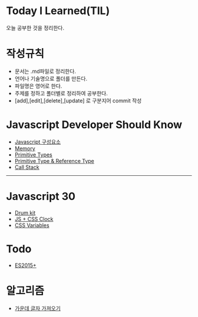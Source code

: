 # Today I Learned(TIL)

오늘 공부한 것을 정리한다.

# 작성규칙

- 문서는 .md파일로 정리한다.
- 언어나 기술명으로 폴더를 만든다.
- 파일명은 영어로 한다.
- 주제를 정하고 폴더별로 정리하여 공부한다.
- [add],[edit],[delete],[update] 로 구분지어 commit 작성

# Javascript Developer Should Know

- [Javascript 구성요소](https://github.com/kimchunyong/TIL/blob/master/Javascript%20Developer%20Should%20Know/javascript%20%EA%B5%AC%EC%84%B1%EC%9A%94%EC%86%8C/javascript%EA%B5%AC%EC%84%B1%EC%9A%94%EC%86%8C.md)
- [Memory](https://github.com/kimchunyong/TIL/blob/master/Javascript%20Developer%20Should%20Know/Memory/Memory.md)
- [Primitive Types](https://github.com/kimchunyong/TIL/blob/master/Javascript%20Developer%20Should%20Know/Primitive_Types/Primitive_Types.md)
- [Primitive Type & Reference Type](https://github.com/kimchunyong/TIL/blob/master/Javascript%20Developer%20Should%20Know/Primitive%20Type%20%26%20Reference%20type/Primitive%20Type%20%26%20Reference%20type.md)
- [Call Stack](https://github.com/kimchunyong/TIL/blob/master/Javascript%20Developer%20Should%20Know/Call%20Stack/Call_Stack.md)

---

# Javascript 30

- [Drum kit](https://github.com/kimchunyong/TIL/blob/master/Javascript30/Drum_kit/Drum_kit.md)
- [JS + CSS Clock](https://github.com/kimchunyong/TIL/blob/master/Javascript30/Clock/Clock.md)
- [CSS Variables](https://github.com/kimchunyong/TIL/blob/master/Javascript30/CSS%20Variables/CSS_Variables.md)

# Todo

- [ES2015+](<https://github.com/kimchunyong/TIL/tree/master/Todo/01.Vanila(ES2015%2B)>)

# 알고리즘

- [가운데 글자 가져오기](https://github.com/kimchunyong/TIL/blob/master/Algorithm/import%20middle%20letters.md)
